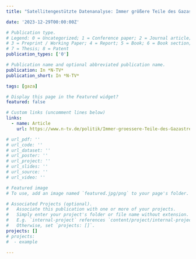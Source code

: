 ```yaml
---
title: "Satellitengestützte Datenanalyse: Immer größere Teile des Gazastreifens liegen in Trümmern"

date: '2023-12-29T00:00:00Z'

# Publication type.
# Legend: 0 = Uncategorized; 1 = Conference paper; 2 = Journal article;
# 3 = Preprint / Working Paper; 4 = Report; 5 = Book; 6 = Book section;
# 7 = Thesis; 8 = Patent
publication_types: ['0']

# Publication name and optional abbreviated publication name.
publication: In *N-TV*
publication_short: In *N-TV*

tags: [gaza]

# Display this page in the Featured widget?
featured: false

# Custom links (uncomment lines below)
links:
  - name: Article
    url: https://www.n-tv.de/politik/Immer-groessere-Teile-des-Gazastreifens-liegen-in-Truemmern-article24520953.html

# url_pdf: ''
# url_code: ''
# url_dataset: ''
# url_poster: ''
# url_project: ''
# url_slides: ''
# url_source: ''
# url_video: ''

# Featured image
# To use, add an image named `featured.jpg/png` to your page's folder.

# Associated Projects (optional).
#   Associate this publication with one or more of your projects.
#   Simply enter your project's folder or file name without extension.
#   E.g. `internal-project` references `content/project/internal-project/index.md`.
#   Otherwise, set `projects: []`.
projects: []
# projects:
#  - example

---
```

